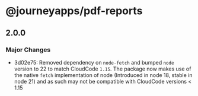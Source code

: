 # @journeyapps/pdf-reports

## 2.0.0

### Major Changes

- 3d02e75: Removed dependency on `node-fetch` and bumped `node` version to 22 to match CloudCode `1.15`. The package now makes use of the native `fetch` implementation of node (Introduced in node 18, stable in node 21) and as such may not be compatible with CloudCode versions < 1.15
